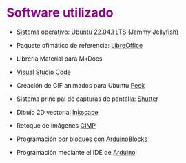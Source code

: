 # <FONT COLOR=#8B008B>Software utilizado</font>

* Sistema operativo: [Ubuntu 22.04.1 LTS (Jammy Jellyfish)](https://releases.ubuntu.com/jammy/)
  
* Paquete ofimático de referencia: [LibreOffice](https://es.libreoffice.org/)
  
* Libreria Material para MkDocs
  
* [Visual Studio Code](https://code.visualstudio.com/)
  
* Creación de GIF animados para Ubuntu [Peek](https://ubunlog.com/peek-gif-animados-ubuntu/)
  
* Sistema principal de capturas de pantalla: [Shutter](http://shutter-project.org)
  
* Dibujo 2D vectorial [Inkscape](https://inkscape.org/es/)

* Retoque de imágenes [GIMP](https://www.gimp.org/)

* Programación por bloques con [ArduinoBlocks](http://www.arduinoblocks.com/web/site/login)

* Programación mediante el IDE de [Arduino](https://www.arduino.cc/en/software)

